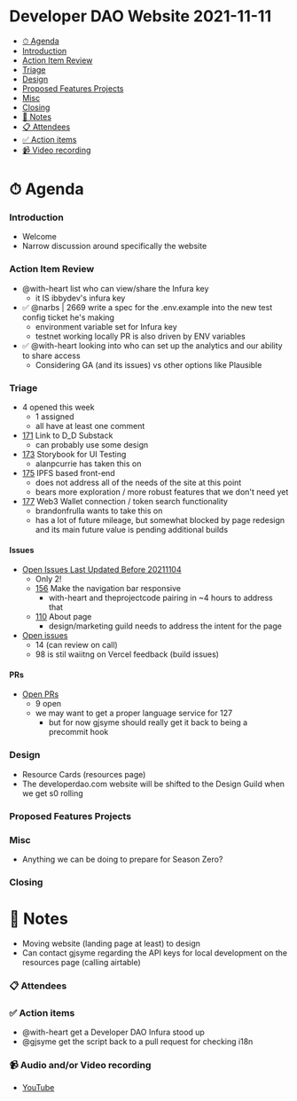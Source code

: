 # Developer DAO Website 2021-11-11

- [⏱ Agenda](#-agenda)
- [Introduction](#introduction)
- [Action Item Review](#actoin-item-review)
- [Triage](#triage)
- [Design](#design)
- [Proposed Features Projects](#proposed-features-projects)
- [Misc](#misc)
- [Closing](#closing)
- [📝 Notes](#-notes)
- [📋 Attendees](#-attendees)
- [✅ Action items](#-action-items)
- [📹 Video recording](#-video-recording)

# ⏱ Agenda

### Introduction

- Welcome
- Narrow discussion around specifically the website

### Action Item Review

- @with-heart list who can view/share the Infura key
  - it IS ibbydev's infura key
- ✅ @narbs | 2669 write a spec for the .env.example into the new test config ticket he's making
  - environment variable set for Infura key
  - testnet working locally PR is also driven by ENV variables
- ✅ @with-heart looking into who can set up the analytics and our ability to share access
  - Considering GA (and its issues) vs other options like Plausible

### Triage

- 4 opened this week
  - 1 assigned
  - all have at least one comment
- [171](https://github.com/Developer-DAO/developerdao.com/issues/171) Link to D_D Substack
  - can probably use some design
- [173](https://github.com/Developer-DAO/developerdao.com/issues/173) Storybook for UI Testing
  - alanpcurrie has taken this on
- [175](https://github.com/Developer-DAO/developerdao.com/issues/175) IPFS based front-end
  - does not address all of the needs of the site at this point
  - bears more exploration / more robust features that we don't need yet
- [177](https://github.com/Developer-DAO/developerdao.com/issues/177) Web3 Wallet connection / token search functionality
  - brandonfrulla wants to take this on
  - has a lot of future mileage, but somewhat blocked by page redesign and its main future value is pending additional builds

#### Issues

- [Open Issues Last Updated Before 20211104](https://github.com/Developer-DAO/developer-dao/issues?q=is%3Aissue+is%3Aopen+updated%3A<2021-11-04)
  - Only 2!
  - [156](https://github.com/Developer-DAO/developerdao.com/issues/156) Make the navigation bar responsive
    - with-heart and theprojectcode pairing in ~4 hours to address that
  - [110](https://github.com/Developer-DAO/developerdao.com/issues/110) About page
    - design/marketing guild needs to address the intent for the page
- [Open issues](https://github.com/Developer-DAO/developer-dao/issues)
  - 14 (can review on call)
  - 98 is stil waiitng on Vercel feedback (build issues)

#### PRs

- [Open PRs](https://github.com/Developer-DAO/developer-dao/pulls)
  - 9 open
  - we may want to get a proper language service for 127
    - but for now gjsyme should really get it back to being a precommit hook

### Design

- Resource Cards (resources page)
- The developerdao.com website will be shifted to the Design Guild when we get s0 rolling


### Proposed Features Projects


### Misc

- Anything we can be doing to prepare for Season Zero?

### Closing


# 📝 Notes

- Moving website (landing page at least) to design
- Can contact gjsyme regarding the API keys for local development on the resources page (calling airtable)


### 📋 Attendees


### ✅ Action items

- @with-heart get a Developer DAO Infura stood up
- @gjsyme get the script back to a pull request for checking i18n

### 📹 Audio and/or Video recording

- [YouTube](https://youtu.be/jVeaCafqscM)